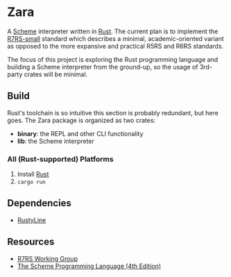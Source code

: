 # Zara

A [Scheme](https://www.scheme.org) interpreter written in [Rust](https://www.rust-lang.org). The current plan is to implement the [R7RS-small](https://small.r7rs.org) standard which describes a minimal, academic-oriented variant as opposed to the more expansive and practical R5RS and R6RS standards.

The focus of this project is exploring the Rust programming language and building a Scheme interpreter from the ground-up, so the usage of 3rd-party crates will be minimal.

## Build

Rust's toolchain is so intuitive this section is probably redundant, but here goes. The Zara package is organized as two crates:

- **binary**: the REPL and other CLI functionality
- **lib**: the Scheme interpreter

### All (Rust-supported) Platforms

1. Install [Rust](https://www.rust-lang.org/tools/install)
2. `cargo run`

## Dependencies

- [RustyLine](https://crates.io/crates/rustyline)

## Resources

- [R7RS Working Group](https://small.r7rs.org)
- [The Scheme Programming Language (4th Edition)](https://scheme.com/tspl4/)
